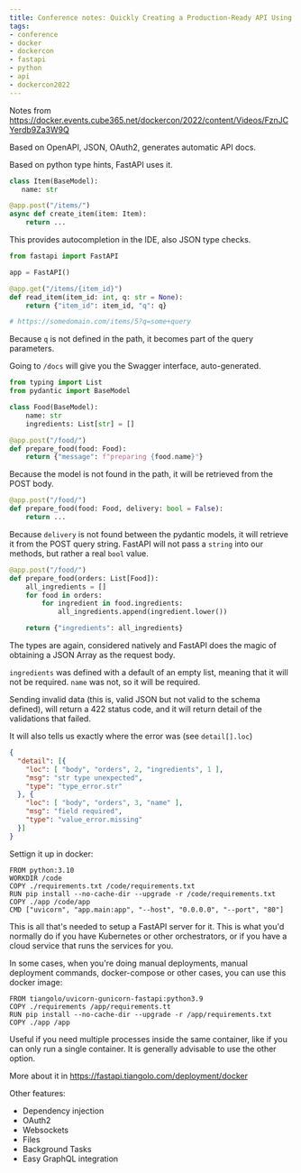 ```yaml
---
title: Conference notes: Quickly Creating a Production-Ready API Using FastAPI and Docker…Explained with Memes
tags:
- conference
- docker
- dockercon
- fastapi
- python
- api
- dockercon2022
---
```


Notes from https://docker.events.cube365.net/dockercon/2022/content/Videos/FznJCYerdb9Za3W9Q

Based on OpenAPI, JSON, OAuth2, generates automatic API docs.

Based on python type hints, FastAPI uses it.

```python
class Item(BaseModel):
   name: str

@app.post("/items/")
async def create_item(item: Item):
    return ...
```

This provides autocompletion in the IDE, also JSON type checks.

```python
from fastapi import FastAPI

app = FastAPI()

@app.get("/items/{item_id}")
def read_item(item_id: int, q: str = None):
    return {"item_id": item_id, "q": q}

# https://somedomain.com/items/5?q=some+query
```

Because `q` is not defined in the path, it becomes part of the query parameters.

Going to `/docs` will give you the Swagger interface, auto-generated.

```python
from typing import List
from pydantic import BaseModel

class Food(BaseModel):
    name: str
    ingredients: List[str] = []

@app.post("/food/")
def prepare_food(food: Food):
    return {"message": f"preparing {food.name}"}
```

Because the model is not found in the path, it will be retrieved from the POST body.

```python
@app.post("/food/")
def prepare_food(food: Food, delivery: bool = False):
    return ...
```

Because `delivery` is not found between the pydantic models, it will retrieve it from the POST query string. FastAPI will not pass a `string` into our methods, but rather a real `bool` value.

```python
@app.post("/food/")
def prepare_food(orders: List[Food]):
    all_ingredients = []
    for food in orders:
        for ingredient in food.ingredients:
            all_ingredients.append(ingredient.lower())

    return {"ingredients": all_ingredients}
```

The types are again, considered natively and FastAPI does the magic of obtaining a JSON Array as the request body.

`ingredients` was defined with a default of an empty list, meaning that it will not be required. `name` was not, so it will be required.

Sending invalid data (this is, valid JSON but not valid to the schema defined), will return a 422 status code, and it will return detail of the validations that failed.

It will also tells us exactly where the error was (see `detail[].loc`)

```json
{
  "detail": [{
    "loc": [ "body", "orders", 2, "ingredients", 1 ],
    "msg": "str type unexpected",
    "type": "type_error.str"
  }, {
    "loc": [ "body", "orders", 3, "name" ],
    "msg": "field required",
    "type": "value_error.missing"
  }]
}
```

Settign it up in docker:

```docker
FROM python:3.10
WORKDIR /code
COPY ./requirements.txt /code/requirements.txt
RUN pip install --no-cache-dir --upgrade -r /code/requirements.txt
COPY ./app /code/app
CMD ["uvicorn", "app.main:app", "--host", "0.0.0.0", "--port", "80"]
```

This is all that's needed to setup a FastAPI server for it. This is what you'd normally do if you have Kubernetes or other orchestrators, or if you have a cloud service that runs the services for you.

In some cases, when you're doing manual deployments, manual deployment commands, docker-compose or other cases, you can use this docker image:

```docker
FROM tiangolo/uvicorn-gunicorn-fastapi:python3.9
COPY ./requirements /app/requirements.tt
RUN pip install --no-cache-dir --upgrade -r /app/requirements.txt
COPY ./app /app
```

Useful if you need multiple processes inside the same container, like if you can only run a single container. It is generally advisable to use the other option.

More about it in https://fastapi.tiangolo.com/deployment/docker

Other features:

- Dependency injection
- OAuth2
- Websockets
- Files
- Background Tasks
- Easy GraphQL integration

